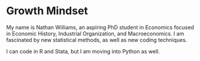 # Growth Mindset

My name is Nathan Williams, an aspiring PhD student in Economics focused in Economic History, Industrial Organization, and Macroeconomics. I am fascinated by new statistical methods, as well as new coding techniques. 

I can code in R and Stata, but I am moving into Python as well. 
